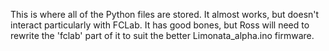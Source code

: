 This is where all of the Python files are stored. It almost works, but doesn't interact particularly with FCLab. 
It has good bones, but Ross will need to rewrite the 'fclab' part of it to suit the better Limonata_alpha.ino firmware. 

